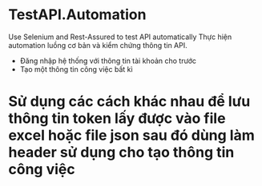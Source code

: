 # TestAPI.Automation
Use Selenium and Rest-Assured to test API automatically
Thực hiện automation luồng cơ bản  và kiểm chứng thông tin API.
- Đăng nhập hệ thống với thông tin tài khoản cho trước
- Tạo một thông tin công việc bất kì

# Sử dụng các cách khác nhau để lưu thông tin token lấy được vào file excel hoặc file json sau đó dùng làm header sử dụng cho tạo thông tin công việc
